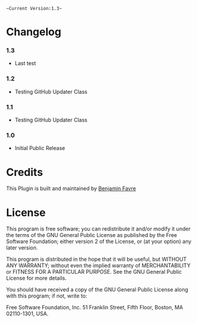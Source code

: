 `~Current Version:1.3~`

Changelog
===========

### 1.3
* Last test

### 1.2
* Testing GitHub Updater Class

### 1.1
* Testing GitHub Updater Class

### 1.0
* Initial Public Release

Credits
===========

This Plugin is built and maintained by [Benjamin Favre](http://www.webdesign29.net)

License
===========

This program is free software; you can redistribute it and/or modify it under the terms of the GNU General Public License as published by the Free Software Foundation; either version 2 of the License, or (at your option) any later version.

This program is distributed in the hope that it will be useful, but WITHOUT ANY WARRANTY; without even the implied warranty of MERCHANTABILITY or FITNESS FOR A PARTICULAR PURPOSE.  See the GNU General Public License for more details.

You should have received a copy of the GNU General Public License along with this program; if not, write to:

Free Software Foundation, Inc.
51 Franklin Street, Fifth Floor,
Boston, MA
02110-1301, USA.